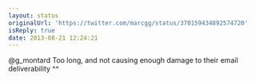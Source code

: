 ```yaml
---
layout: status
originalUrl: 'https://twitter.com/marcgg/status/370159434892574720'
isReply: true
date: 2013-08-21 12:24:21
---
```


@g_montard Too long, and not causing enough damage to their email deliverability ^^
